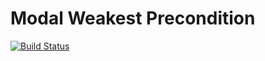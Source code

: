 # Modal Weakest Precondition
[![Build Status](https://travis-ci.com/logsem/modal-weakestpre.svg?branch=main)](https://travis-ci.com/logsem/modal-weakestpre)
